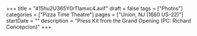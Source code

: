 +++
title = "415hu2U365Y0rTlamxc4.avif"
draft = false
tags = ["Photos"]
categories = ["Pizza Time Theatre"]
pages = ["Union, NJ (1660 US-22)"]
startDate = ""
description = "Press Kit from the Grand Opening (PC: Richard Concepcion)"
+++
